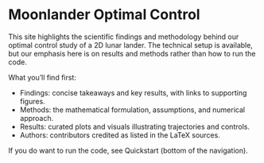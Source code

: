 # Moonlander Optimal Control

This site highlights the scientific findings and methodology behind our optimal control study of a 2D lunar lander. The technical setup is available, but our emphasis here is on results and methods rather than how to run the code.

What you’ll find first:
- Findings: concise takeaways and key results, with links to supporting figures.
- Methods: the mathematical formulation, assumptions, and numerical approach.
- Results: curated plots and visuals illustrating trajectories and controls.
- Authors: contributors credited as listed in the LaTeX sources.

If you do want to run the code, see Quickstart (bottom of the navigation).

